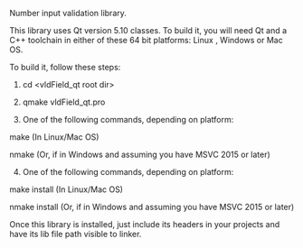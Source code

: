 Number input validation library.

This library uses Qt version 5.10 classes. To build it, you will need Qt and a C++ toolchain in
either of these 64 bit platforms: Linux , Windows or Mac OS.

To build it, follow these steps:

1. cd <vldField_qt root dir>
2. qmake vldField_qt.pro

3. One of the following commands, depending on platform:

make                                 (In Linux/Mac OS)

nmake                                (Or, if in Windows and assuming you have MSVC 2015 or later)

4. One of the following commands, depending on platform:

make install                          (In Linux/Mac OS)


nmake install                      (Or, if in Windows and assuming you have MSVC 2015 or later)

Once this library is installed, just include its headers in your projects and have its lib file path visible to linker.


